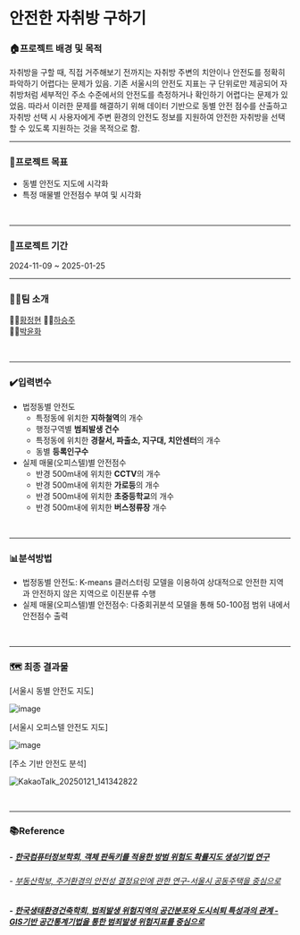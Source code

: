 # 안전한 자취방 구하기


### 🏠프로젝트 배경 및 목적
자취방을 구할 때, 직접 거주해보기 전까지는 자취방 주변의 치안이나 안전도를 정확히 파악하기 어렵다는 문제가 있음. 기존 서울시의 안전도 지표는 구 단위로만 제공되어 자취방처럼 세부적인 주소 수준에서의 안전도를 측정하거나 확인하기 어렵다는 문제가 있었음. 따라서 이러한 문제를 해결하기 위해 데이터 기반으로 동별 안전 점수를 산출하고 자취방 선택 시 사용자에게 주변 환경의 안전도 정보를 지원하여 안전한 자취방을 선택할 수 있도록 지원하는 것을 목적으로 함.
<br><hr>

### 🚩프로젝트 목표
- 동별 안전도 지도에 시각화
- 특정 매물별 안전점수 부여 및 시각화

<br><hr>

### 📆프로젝트 기간
2024-11-09 ~ 2025-01-25
<br><hr>

### 👨‍👨팀 소개
🙋🏼[황정현](https://github.com/hhjhhjh)
🙋🏼[하승주](https://github.com/haseungju)  
🙋🏼[박윤화](https://github.com/bagyun1) 
 
<br><hr>

### ✔️입력변수
- 법정동별 안전도
  - 특정동에 위치한 **지하철역**의 개수
  - 행정구역별 **범죄발생 건수**
  - 특정동에 위치한 **경찰서, 파출소, 지구대, 치안센터**의 개수
  - 동별 **등록인구수**
- 실제 매물(오피스텔)별 안전점수
  - 반경 500m내에 위치한 **CCTV**의 개수
  - 반경 500m내에 위치한 **가로등**의 개수
  - 반경 500m내에 위치한 **초중등학교**의 개수
  - 반경 500m내에 위치한 **버스정류장** 개수


<br><hr>

### 📊분석방법
- 법정동별 안전도: K-means 클러스터링 모델을 이용하여 상대적으로 안전한 지역과 안전하지 않은 지역으로 이진분류 수행
- 실제 매물(오피스텔)별 안전점수: 다중회귀분석 모델을 통해 50-100점 범위 내에서 안전점수 출력

<br><hr>

### 🗺️ 최종 결과물

[서울시 동별 안전도 지도]

![image](https://github.com/user-attachments/assets/e410a262-6a44-4b0c-98a1-6d2c71c1be03) 

[서울시 오피스텔 안전도 지도]

![image](https://github.com/user-attachments/assets/7f368cf5-0617-489e-a699-24449a21a84b)

[주소 기반 안전도 분석]

![KakaoTalk_20250121_141342822](https://github.com/user-attachments/assets/85944abd-4946-459c-97ec-a0b213c44981)


<br><hr>

### 📚Reference
##### - [한국컴퓨터정보학회, 객체 판독키를 적용한 방범 위험도 확률지도 생성기법 연구](https://www.dbpia.co.kr/journal/articleDetail?nodeId=NODE06528035)
###### - [부동산학보, 주거환경의 안전성 결정요인에 관한 연구-서울시 공동주택을 중심으로](https://www.kci.go.kr/kciportal/ci/sereArticleSearch/ciSereArtiView.kci?sereArticleSearchBean.artiId=ART002292257)
##### - [한국생태환경건축학회, 범죄발생 위험지역의 공간분포와 도시쇠퇴 특성과의 관계 - GIS기반 공간통계기법을 통한 범죄발생 위험지표를 중심으로](https://www.auric.or.kr/User/rdoc/DocRdoc.aspx?returnVal=RD_R&dn=410689)
